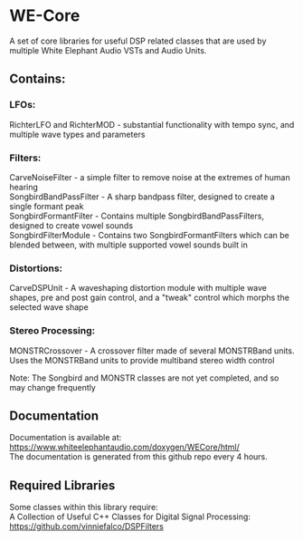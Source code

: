 # WE-Core
A set of core libraries for useful DSP related classes that are used by multiple White Elephant Audio VSTs and Audio Units.  

## Contains:  
### LFOs:  
RichterLFO and RichterMOD - substantial functionality with tempo sync, and multiple wave types and parameters  

### Filters:  
CarveNoiseFilter - a simple filter to remove noise at the extremes of human hearing  
SongbirdBandPassFilter - A sharp bandpass filter, designed to create a single formant peak  
SongbirdFormantFilter - Contains multiple SongbirdBandPassFilters, designed to create vowel sounds  
SongbirdFilterModule - Contains two SongbirdFormantFilters which can be blended between, with multiple supported vowel sounds built in  

### Distortions:  
CarveDSPUnit - A waveshaping distortion module with multiple wave shapes, pre and post gain control, and a "tweak" control which morphs the selected wave shape  

### Stereo Processing:  
MONSTRCrossover - A crossover filter made of several MONSTRBand units. Uses the MONSTRBand units to provide multiband stereo width control  


Note: The Songbird and MONSTR classes are not yet completed, and so may change frequently  

## Documentation  
Documentation is available at: https://www.whiteelephantaudio.com/doxygen/WECore/html/  
The documentation is generated from this github repo every 4 hours.

## Required Libraries  
Some classes within this library require:  
A Collection of Useful C++ Classes for Digital Signal Processing: https://github.com/vinniefalco/DSPFilters
